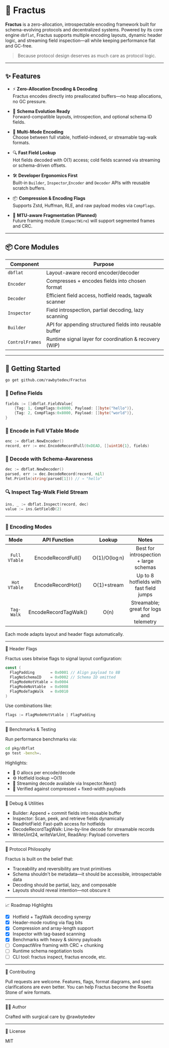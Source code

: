 # 🧬 Fractus

**Fractus** is a zero-allocation, introspectable encoding framework built for schema-evolving protocols and decentralized systems. Powered by its core engine `dbflat`, Fractus supports multiple encoding layouts, dynamic header logic, and streaming field inspection—all while keeping performance flat and GC-free.

> Because protocol design deserves as much care as protocol logic.

---

## ✨ Features

- ⚡ **Zero-Allocation Encoding & Decoding**  
  Fractus encodes directly into preallocated buffers—no heap allocations, no GC pressure.

- 🧠 **Schema Evolution Ready**  
  Forward-compatible layouts, introspection, and optional schema ID fields.

- 🧩 **Multi-Mode Encoding**  
  Choose between full vtable, hotfield-indexed, or streamable tag-walk formats.

- 🔍 **Fast Field Lookup**  
  Hot fields decoded with O(1) access; cold fields scanned via streaming or schema-driven offsets.

- 🛠 **Developer Ergonomics First**  
  Built-in `Builder`, `Inspector`,`Encoder` and `Decoder` APIs with reusable scratch buffers.

- 📦 **Compression & Encoding Flags**  
  Supports Zstd, Huffman, RLE, and raw payload modes via `CompFlags`.

- 📡 **MTU-aware Fragmentation (Planned)**  
  Future framing module (`CompactWire`) will support segmented frames and CRC.

---

## 📦 Core Modules

| Component       | Purpose                                                  |
| --------------- | -------------------------------------------------------- |
| `dbflat`        | Layout-aware record encoder/decoder                      |
| `Encoder`       | Compresses + encodes fields into chosen format           |
| `Decoder`       | Efficient field access, hotfield reads, tagwalk scanner  |
| `Inspector`     | Field introspection, partial decoding, lazy scanning     |
| `Builder`       | API for appending structured fields into reusable buffer |
| `ControlFrames` | Runtime signal layer for coordination & recovery (WIP)   |

---

## 🚀 Getting Started

```bash
go get github.com/rawbytedev/Fractus
```

### 🔐 Define Fields

```go
fields := []dbflat.FieldValue{
    {Tag: 1, CompFlags:0x8000, Payload: []byte("hello")},
    {Tag: 2, CompFlags:0x8000, Payload: []byte("world")},
}
```

### 🔧 Encode in Full VTable Mode

```go
enc := dbflat.NewEncoder()
record, err := enc.EncodeRecordFull(0xDEAD, []uint16{1}, fields)
```

### 🧠 Decode with Schema-Awareness

```go
dec := dbflat.NewDecoder()
parsed, err := dec.DecodeRecord(record, nil)
fmt.Println(string(parsed[1])) // → "hello"
```

### 🔍 Inspect Tag-Walk Field Stream

```go
ins, _ := dbflat.Inspect(record, dec)
value := ins.GetFieldD(2)
```

---

### 🔁 Encoding Modes

| Mode          | API Function          | Lookup        | Notes                                    |
|:-------------:|:---------------------:|:-------------:|:----------------------------------------:|
| `Full VTable` | EncodeRecordFull()    | O(1)/O(log n) | Best for introspection + large schemas   |
| `Hot VTable`  | EncodeRecordHot()     | O(1)+stream   | Up to 8 hotfields with fast field jumps  |
| `Tag-Walk`    | EncodeRecordTagWalk() | O(n)          | Streamable; great for logs and telemetry |

Each mode adapts layout and header flags automatically.

---

📄 Header Flags

Fractus uses bitwise flags to signal layout configuration:

```go
const (
  FlagPadding       = 0x0001 // Align payload to 8B
  FlagNoSchemaID    = 0x0002 // Schema ID omitted
  FlagModeHotVtable = 0x0004
  FlagModeNoVtable  = 0x0008
  FlagModeTagWalk   = 0x0010
)
```

Use combinations like:

```go
flags := FlagModeHotVtable | FlagPadding
```

---

🧪 Benchmarks & Testing

Run performance benchmarks via:

```bash
cd pkg/dbflat
go test -bench=.
```

Highlights:

- 💨 0 allocs per encode/decode
- ⚙️ Hotfield lookup ~O(1)
- 🎯 Streaming decode available via Inspector.Next()
- 🧪 Verified against compressed + fixed-width payloads

---

🧰 Debug & Utilities

- Builder: Append + commit fields into reusable buffer
- Inspector: Scan, peek, and retrieve fields dynamically
- ReadHotField: Fast-path access for hotfields
- DecodeRecordTagWalk: Line-by-line decode for streamable records
- WriteUint24, writeVarUint, ReadAny: Payload converters

---

📜 Protocol Philosophy

Fractus is built on the belief that:

- Traceability and reversibility are trust primitives
- Schema shouldn't be metadata—it should be accessible, introspectable data
- Decoding should be partial, lazy, and composable
- Layouts should reveal intention—not obscure it

---

📈 Roadmap Highlights

- [x] Hotfield + TagWalk decoding synergy
- [x] Header-mode routing via flag bits
- [x] Compression and array-length support
- [x] Inspector with tag-based scanning
- [x] Benchmarks with heavy & skinny payloads
- [ ] CompactWire framing with CRC + chunking
- [ ] Runtime schema negotiation tools
- [ ] CLI tool: fractus inspect, fractus encode, etc.

---

🤝 Contributing

Pull requests are welcome. Features, flags, format diagrams, and spec clarifications are even better. You can help Fractus become the Rosetta Stone of wire formats.

---

🧑‍🚀 Author

Crafted with surgical care by @rawbytedev

---

📄 License

MIT